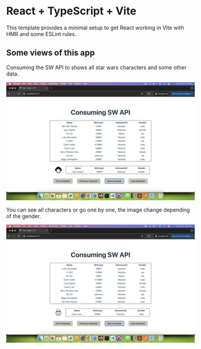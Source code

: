 # React + TypeScript + Vite

This template provides a minimal setup to get React working in Vite with HMR and some ESLint rules.

## Some views of this app

Consuming the SW API to shows all star wars characters and some other data.


![SW page](https://github.com/magahu/consuming-swapi/blob/main/README_SCREENSHOTS/1.png)

You can see all characters or go one by one, the image change depending of the gender.


![SW page](https://github.com/magahu/consuming-swapi/blob/main/README_SCREENSHOTS/2.png)

